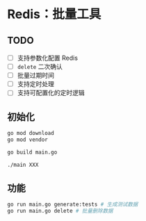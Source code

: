 # Redis：批量工具

## TODO

- [ ] 支持参数化配置 Redis
- [ ] `delete` 二次确认
- [ ] 批量过期时间
- [ ] 支持定时处理
- [ ] 支持可配置化的定时逻辑

## 初始化

```bash
go mod download
go mod vendor

go build main.go

./main XXX
```

## 功能

```bash
go run main.go generate:tests # 生成测试数据
go run main.go delete # 批量删除数据
```